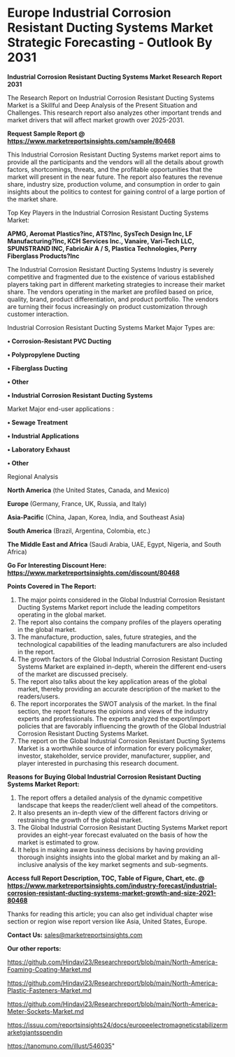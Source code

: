 # Europe Industrial Corrosion Resistant Ducting Systems Market Strategic Forecasting - Outlook By 2031

<strong>Industrial Corrosion Resistant Ducting Systems Market Research Report 2031</strong>

The Research Report on Industrial Corrosion Resistant Ducting Systems Market is a Skillful and Deep Analysis of the Present Situation and Challenges. This research report also analyzes other important trends and market drivers that will affect market growth over 2025-2031.

<strong>Request Sample Report @ <a href=https://www.marketreportsinsights.com/sample/80468>https://www.marketreportsinsights.com/sample/80468</a></strong>

This Industrial Corrosion Resistant Ducting Systems market report aims to provide all the participants and the vendors will all the details about growth factors, shortcomings, threats, and the profitable opportunities that the market will present in the near future. The report also features the revenue share, industry size, production volume, and consumption in order to gain insights about the politics to contest for gaining control of a large portion of the market share.

Top Key Players in the Industrial Corrosion Resistant Ducting Systems Market:

<strong>APMG, Aeromat Plastics?inc, ATS?Inc, SysTech Design Inc, LF Manufacturing?Inc, KCH Services Inc., Vanaire, Vari-Tech LLC, SPUNSTRAND INC, FabricAir A / S, Plastica Technologies, Perry Fiberglass Products?Inc</strong>

The Industrial Corrosion Resistant Ducting Systems Industry is severely competitive and fragmented due to the existence of various established players taking part in different marketing strategies to increase their market share. The vendors operating in the market are profiled based on price, quality, brand, product differentiation, and product portfolio. The vendors are turning their focus increasingly on product customization through customer interaction.

Industrial Corrosion Resistant Ducting Systems Market Major Types are:

<strong>• Corrosion-Resistant PVC Ducting

• Polypropylene Ducting

• Fiberglass Ducting

• Other

• Industrial Corrosion Resistant Ducting Systems</strong>

Market Major end-user applications :

<strong>• Sewage Treatment

• Industrial Applications

• Laboratory Exhaust

• Other</strong>

Regional Analysis

</u><strong><b>North America</b></strong> (the United States, Canada, and Mexico)

<strong><b>Europe </b></strong>(Germany, France, UK, Russia, and Italy)

<strong><b>Asia-Pacific</b></strong> (China, Japan, Korea, India, and Southeast Asia)

<strong><b>South America</b></strong> (Brazil, Argentina, Colombia, etc.)

<strong><b>The Middle East and Africa</b></strong> (Saudi Arabia, UAE, Egypt, Nigeria, and South Africa)

<strong>Go For Interesting Discount Here: <a href=https://www.marketreportsinsights.com/discount/80468>https://www.marketreportsinsights.com/discount/80468</a></strong>

<strong>Points Covered in The Report:</strong>
<ol>
  <li>The major points considered in the Global Industrial Corrosion Resistant Ducting Systems Market report include the leading competitors operating in the global market.</li>
  <li>The report also contains the company profiles of the players operating in the global market.</li>
  <li>The manufacture, production, sales, future strategies, and the technological capabilities of the leading manufacturers are also included in the report.</li>
  <li>The growth factors of the Global Industrial Corrosion Resistant Ducting Systems Market are explained in-depth, wherein the different end-users of the market are discussed precisely.</li>
  <li>The report also talks about the key application areas of the global market, thereby providing an accurate description of the market to the readers/users.</li>
  <li>The report incorporates the SWOT analysis of the market. In the final section, the report features the opinions and views of the industry experts and professionals. The experts analyzed the export/import policies that are favorably influencing the growth of the Global Industrial Corrosion Resistant Ducting Systems Market.</li>
  <li>The report on the Global Industrial Corrosion Resistant Ducting Systems Market is a worthwhile source of information for every policymaker, investor, stakeholder, service provider, manufacturer, supplier, and player interested in purchasing this research document.</li>
</ol>
<strong>Reasons for Buying Global Industrial Corrosion Resistant Ducting Systems Market Report:</strong>

<ol>
  <li>The report offers a detailed analysis of the dynamic competitive landscape that keeps the reader/client well ahead of the competitors.</li>
  <li>It also presents an in-depth view of the different factors driving or restraining the growth of the global market.</li>
  <li>The Global Industrial Corrosion Resistant Ducting Systems Market report provides an eight-year forecast evaluated on the basis of how the market is estimated to grow.</li>
  <li>It helps in making aware business decisions by having providing thorough insights insights into the global market and by making an all-inclusive analysis of the key market segments and sub-segments.</li>
</ol>
<strong>Access full Report Description, TOC, Table of Figure, Chart, etc. @ <a href=https://www.marketreportsinsights.com/industry-forecast/industrial-corrosion-resistant-ducting-systems-market-growth-and-size-2021-80468>https://www.marketreportsinsights.com/industry-forecast/industrial-corrosion-resistant-ducting-systems-market-growth-and-size-2021-80468</a></strong>


Thanks for reading this article; you can also get individual chapter wise section or region wise report version like Asia, United States, Europe.

<strong>Contact Us:</strong>
sales@marketreportsinsights.com

<strong>Our other reports:</strong>

<a href=https://github.com/Hindavi23/Researchreport/blob/main/North-America-Foaming-Coating-Market.md>https://github.com/Hindavi23/Researchreport/blob/main/North-America-Foaming-Coating-Market.md</a>

<a href=https://github.com/Hindavi23/Researchreport/blob/main/North-America-Plastic-Fasteners-Market.md>https://github.com/Hindavi23/Researchreport/blob/main/North-America-Plastic-Fasteners-Market.md</a>

<a href=https://github.com/Hindavi23/Researchreport/blob/main/North-America-Meter-Sockets-Market.md>https://github.com/Hindavi23/Researchreport/blob/main/North-America-Meter-Sockets-Market.md</a>

<a href=https://issuu.com/reportsinsights24/docs/europeelectromagneticstabilizermarketgiantsspendin>https://issuu.com/reportsinsights24/docs/europeelectromagneticstabilizermarketgiantsspendin</a>

<a href=https://tanomuno.com/illust/546035>https://tanomuno.com/illust/546035</a>"
